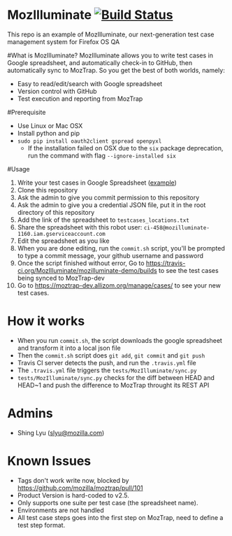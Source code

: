 MozIlluminate [![Build Status](https://travis-ci.org/MozIlluminate/mozilluminate-demo.svg)](https://travis-ci.org/MozIlluminate/mozilluminate-demo) 
============================

This repo is an example of MozIlluminate, our next-generation test case management system for Firefox OS QA

#What is MozIlluminate?
MozIlluminate allows you to write test cases in Google spreadsheet, and automatically check-in to GitHub, then automatically sync to MozTrap. So you get the best of both worlds, namely:
* Easy to read/edit/search with Google spreadsheet
* Version control with GitHub
* Test execution and reporting from MozTrap

#Prerequisite
* Use Linux or Mac OSX
* Install python and pip
* `sudo pip install oauth2client gspread openpyxl`
  * If the installation failed on OSX due to the `six` package deprecation, run the command with  flag `--ignore-installed six`

#Usage 

1. Write your test cases in Google Spreadsheet ([example](https://docs.google.com/spreadsheets/d/10R1v-Vt5RZSLt-kw12zPL9dS-1npVFfKvB5OjG-g86k/edit#gid=491677371))
2. Clone this repository
3. Ask the admin to give you commit permission to this repository
3. Ask the admin to give you a credential JSON file, put it in the root directory of this repository
4. Add the link of the spreadsheet to `testcases_locations.txt`
5. Share the spreadsheet with this robot user: `ci-458@mozilluminate-1160.iam.gserviceaccount.com`
6. Edit the spreadsheet as you like
7. When you are done editing, run the `commit.sh` script, you'll be prompted to type a commit message, your github username and password
8. Once the script finished without error, Go to https://travis-ci.org/MozIlluminate/mozilluminate-demo/builds to see the test cases being synced to MozTrap-dev
9. Go to https://moztrap-dev.allizom.org/manage/cases/ to see your new test cases.

# How it works
* When you run `commit.sh`, the script downloads the google spreadsheet and transform it into a local json file
* Then the `commit.sh` script does `git add`, `git commit` and `git push`
* Travis CI server detects the push, and run the `.travis.yml` file
* The `.travis.yml` file triggers the `tests/MozIlluminate/sync.py`
* `tests/MozIlluminate/sync.py` checks for the diff between HEAD and HEAD~1 and push the difference to MozTrap throught its REST API

# Admins
* Shing Lyu (slyu@mozilla.com)

# Known Issues
* Tags don't work write now, blocked by https://github.com/mozilla/moztrap/pull/101
* Product Version is hard-coded to v2.5.
* Only supports one suite per test case (the spreadsheet name).
* Environments are not handled
* All test case steps goes into the first step on MozTrap, need to define a test step format.
